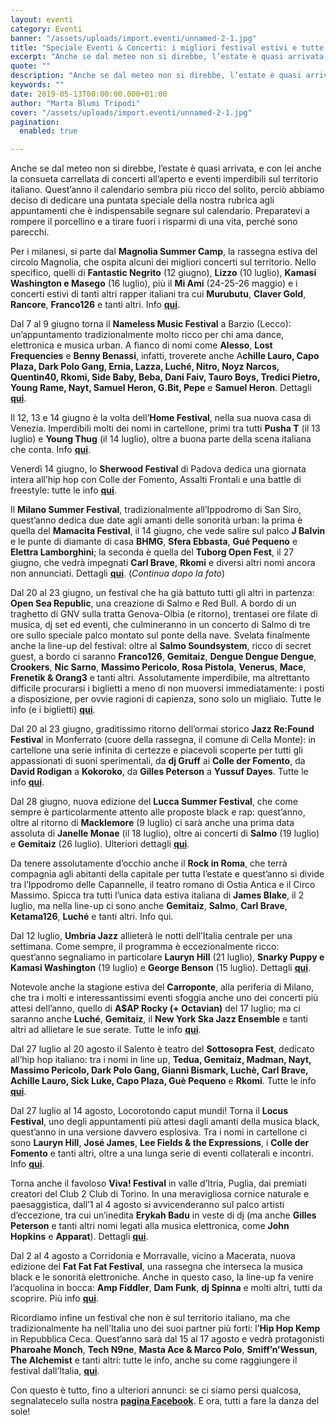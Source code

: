 ```yaml
---
layout: eventi
category: Eventi
banner: "/assets/uploads/import.eventi/unnamed-2-1.jpg"
title: "Speciale Eventi & Concerti: i migliori festival estivi e tutte le rassegne di musica hip hop e soul"
excerpt: "Anche se dal meteo non si direbbe, l’estate è quasi arrivata, e con lei anche la consueta carrellata di concerti all’aperto e eventi imperdibili sul territorio italiano. Quest’anno il calendario sembra più ricco del solito, perciò abbiamo deciso di dedicare una puntata speciale della nostra rubrica agli appuntamenti che è indispensabile segnare sul calendario. Preparatevi [&hellip"
quote: ""
description: "Anche se dal meteo non si direbbe, l’estate è quasi arrivata, e con lei anche la consueta carrellata di concerti all’aperto e eventi imperdibili sul territorio italiano. Quest’anno il calendario sembra più ricco del solito, perciò abbiamo deciso di dedicare una puntata speciale della nostra rubrica agli appuntamenti che è indispensabile segnare sul calendario. Preparatevi [&hellip"
keywords: ""
date: 2019-05-13T00:00:00.000+01:00
author: "Marta Blumi Tripodi"
cover: "/assets/uploads/import.eventi/unnamed-2-1.jpg"
pagination:
  enabled: true

---
```


Anche se dal meteo non si direbbe, l’estate è quasi arrivata, e con lei anche la consueta carrellata di concerti all’aperto e eventi imperdibili sul territorio italiano. Quest’anno il calendario sembra più ricco del solito, perciò abbiamo deciso di dedicare una puntata speciale della nostra rubrica agli appuntamenti che è indispensabile segnare sul calendario. Preparatevi a rompere il porcellino e a tirare fuori i risparmi di una vita, perché sono parecchi.

Per i milanesi, si parte dal **Magnolia Summer Camp**, la rassegna estiva del circolo Magnolia, che ospita alcuni dei migliori concerti sul territorio. Nello specifico, quelli di **Fantastic Negrito** (12 giugno), **Lizzo** (10 luglio), **Kamasi Washington e Masego** (16 luglio), più il **Mi Ami** (24-25-26 maggio) e i concerti estivi di tanti altri rapper italiani tra cui **Murubutu**, **Claver Gold**, **Rancore**, **Franco126** e tanti altri. Info [**qui**](http://www.circolomagnolia.it/it).

Dal 7 al 9 giugno torna il **Nameless Music Festival** a Barzio (Lecco): un’appuntamento tradizionalmente molto ricco per chi ama dance, elettronica e musica urban. A fianco di nomi come **Alesso**, **Lost Frequencies** e **Benny Benassi**, infatti, troverete anche A**chille Lauro, Capo Plaza, Dark Polo Gang, Ernia, Lazza, Luché, Nitro, Noyz Narcos, Quentin40, Rkomi, Side Baby, Beba, Dani Faiv, Tauro Boys, Tredici Pietro, Young Rame, Nayt, Samuel Heron, G.Bit, Pepe** e **Samuel Heron**. Dettagli [**qui**](https://www.namelessmusicfestival.com/).

Il 12, 13 e 14 giugno è la volta dell’**Home Festival**, nella sua nuova casa di Venezia. Imperdibili molti dei nomi in cartellone, primi tra tutti **Pusha T** (il 13 luglio) e **Young Thug** (il 14 luglio), oltre a buona parte della scena italiana che conta. Info [**qui**](https://www.homefestival.eu/it/).

Venerdì 14 giugno, lo **Sherwood Festival** di Padova dedica una giornata intera all’hip hop con Colle der Fomento, Assalti Frontali e una battle di freestyle: tutte le info [**qui**](https://www.facebook.com/events/237261963794937/).

Il **Milano Summer Festival**, tradizionalmente all’Ippodromo di San Siro, quest’anno dedica due date agli amanti delle sonorità urban: la prima è quella del **Mamacita Festival**, il 14 giugno, che vede salire sul palco **J Balvin** e le punte di diamante di casa **BHMG**, **Sfera Ebbasta**, **Gué Pequeno** e **Elettra Lamborghini**; la seconda è quella del **Tuborg Open Fest**, il 27 giugno, che vedrà impegnati **Carl Brave**, **Rkomi** e diversi altri nomi ancora non annunciati. Dettagli [**qui**](http://milanosummerfestival.it/). (_Continua dopo la foto_)

Dal 20 al 23 giugno, un festival che ha già battuto tutti gli altri in partenza: **Open Sea Republic**, una creazione di Salmo e Red Bull. A bordo di un traghetto di GNV sulla tratta Genova-Olbia (e ritorno), trentasei ore filate di musica, dj set ed eventi, che culmineranno in un concerto di Salmo di tre ore sullo speciale palco montato sul ponte della nave. Svelata finalmente anche la line-up del festival: oltre al **Salmo Soundsystem**, ricco di secret guest, a bordo ci saranno **Franco126**, **Gemitaiz**, **Dengue Dengue Dengue**, **Crookers**, **Nic Sarno**, **Massimo Pericolo**, **Rosa Pistola**, **Venerus**, **Mace**, **Frenetik & Orang3** e tanti altri. Assolutamente imperdibile, ma altrettanto difficile procurarsi i biglietti a meno di non muoversi immediatamente: i posti a disposizione, per ovvie ragioni di capienza, sono solo un migliaio. Tutte le info (e i biglietti) [**qui**](https://www.redbull.com/it-it/events/open-sea-republic).

Dal 20 al 23 giugno, graditissimo ritorno dell’ormai storico **Jazz Re:Found Festiva**l in Monferrato (cuore della rassegna, il comune di Cella Monte): in cartellone una serie infinita di certezze e piacevoli scoperte per tutti gli appassionati di suoni sperimentali, da **dj Gruff** ai **Colle der Fomento**, da **David Rodigan** a **Kokoroko**, da **Gilles Peterson** a **Yussuf Dayes**. Tutte le info [**qui**](https://jazzrefound.it/2019/).

Dal 28 giugno, nuova edizione del **Lucca Summer Festival**, che come sempre è particolarmente attento alle proposte black e rap: quest’anno, oltre al ritorno di **Macklemore** (9 luglio) ci sarà anche una prima data assoluta di **Janelle Monae** (il 18 luglio), oltre ai concerti di **Salmo** (19 luglio) e **Gemitaiz** (26 luglio). Ulteriori dettagli [**qui**](http://www.summer-festival.com/).

Da tenere assolutamente d’occhio anche il **Rock in Roma**, che terrà compagnia agli abitanti della capitale per tutta l’estate e quest’anno si divide tra l’Ippodromo delle Capannelle, il teatro romano di Ostia Antica e il Circo Massimo. Spicca tra tutti l’unica data estiva italiana di **James Blake**, il 2 luglio, ma nella line-up ci sono anche **Gemitaiz**, **Salmo**, **Carl Brave**, **Ketama126**, **Luché** e tanti altri. Info qui.

Dal 12 luglio, **Umbria Jazz** allieterà le notti dell’Italia centrale per una settimana. Come sempre, il programma è eccezionalmente ricco: quest’anno segnaliamo in particolare **Lauryn Hill** (21 luglio), **Snarky Puppy e Kamasi Washington** (19 luglio) e **George Benson** (15 luglio). Dettagli [**qui**](http://www.umbriajazz.com/).

Notevole anche la stagione estiva del **Carroponte**, alla periferia di Milano, che tra i molti e interessantissimi eventi sfoggia anche uno dei concerti più attesi dell’anno, quello di **A$AP Rocky (+ Octavian)** del 17 luglio; ma ci saranno anche **Luché**, **Gemitaiz**, il **New York Ska Jazz Ensemble** e tanti altri ad allietare le sue serate. Tutte le info [**qui**](http://www.carroponte.net/it/).

Dal 27 luglio al 20 agosto il Salento è teatro del **Sottosopra Fest**, dedicato all’hip hop italiano: tra i nomi in line up, **Tedua, Gemitaiz, Madman, Nayt, Massimo Pericolo, Dark Polo Gang, Gianni Bismark, Luchè, Carl Brave, Achille Lauro, Sick Luke, Capo Plaza, Guè Pequeno** e **Rkomi**. Tutte le info [**qui**](http://www.sottosoprafest.com/).

Dal 27 luglio al 14 agosto, Locorotondo caput mundi! Torna il **Locus Festival**, uno degli appuntamenti più attesi dagli amanti della musica black, quest’anno in una versione davvero esplosiva. Tra i nomi in cartellone ci sono **Lauryn Hill**, **José James**, **Lee Fields & the Expressions**, i **Colle der Fomento** e tanti altri, oltre a una lunga serie di eventi collaterali e incontri. Info [**qui**](https://www.locusfestival.it/site/?page%5Fid=2).

Torna anche il favoloso **Viva! Festival** in valle d’Itria, Puglia, dai premiati creatori del Club 2 Club di Torino. In una meravigliosa cornice naturale e paesaggistica, dall’1 al 4 agosto si avvicenderanno sul palco artisti d’eccezione, tra cui un’inedita **Erykah Badu** in veste di dj (ma anche **Gilles Peterson** e tanti altri nomi legati alla musica elettronica, come **John Hopkins** e **Apparat**). Dettagli [**qui**](https://clubtoclub.it/it/viva-19/).

Dal 2 al 4 agosto a Corridonia e Morravalle, vicino a Macerata, nuova edizione del **Fat Fat Fat Festival**, una rassegna che interseca la musica black e le sonorità elettroniche. Anche in questo caso, la line-up fa venire l’acquolina in bocca: **Amp Fiddler**, **Dam Funk**, **dj Spinna** e molti altri, tutti da scoprire. Più info [**qui**](https://www.fatfatfatfestival.it/).

Ricordiamo infine un festival che non è sul territorio italiano, ma che tradizionalmente ha nell’Italia uno dei suoi partner più forti: l’**Hip Hop Kemp** in Repubblica Ceca. Quest’anno sarà dal 15 al 17 agosto e vedrà protagonisti **Pharoahe Monch**, **Tech N9ne**, **Masta Ace & Marco Polo**, **Smiff’n’Wessun**, **The Alchemist** e tanti altri: tutte le info, anche su come raggiungere il festival dall’Italia, [**qui**](http://it.hiphopkemp.cz/).

Con questo è tutto, fino a ulteriori annunci: se ci siamo persi qualcosa, segnalatecelo sulla nostra [**pagina Facebook**](https://www.facebook.com/hotmcmag/). E ora, tutti a fare la danza del sole!